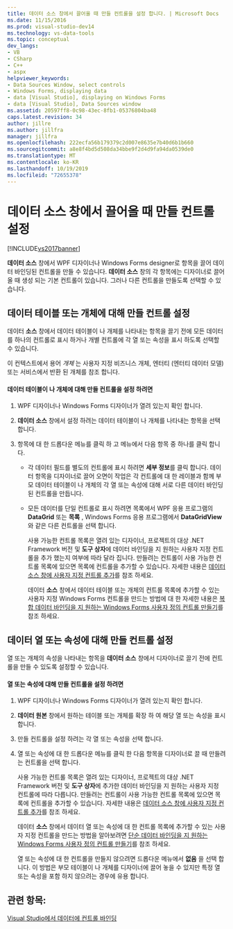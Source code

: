 ```yaml
---
title: 데이터 소스 창에서 끌어올 때 만들 컨트롤을 설정 합니다. | Microsoft Docs
ms.date: 11/15/2016
ms.prod: visual-studio-dev14
ms.technology: vs-data-tools
ms.topic: conceptual
dev_langs:
- VB
- CSharp
- C++
- aspx
helpviewer_keywords:
- Data Sources Window, select controls
- Windows Forms, displaying data
- data [Visual Studio], displaying on Windows Forms
- data [Visual Studio], Data Sources window
ms.assetid: 20597ff8-0c98-43ec-8fb1-05376804ba48
caps.latest.revision: 34
author: jillre
ms.author: jillfra
manager: jillfra
ms.openlocfilehash: 222ecfa56b179379c2d007e8635e7b40d6b1b660
ms.sourcegitcommit: a8e8f4bd5d508da34bbe9f2d4d9fa94da0539de0
ms.translationtype: MT
ms.contentlocale: ko-KR
ms.lasthandoff: 10/19/2019
ms.locfileid: "72655378"
---
```

# <a name="set-the-control-to-be-created-when-dragging-from-the-data-sources-window"></a>데이터 소스 창에서 끌어올 때 만들 컨트롤 설정
[!INCLUDE[vs2017banner](../includes/vs2017banner.md)]

**데이터 소스** 창에서 WPF 디자이너나 Windows Forms designer로 항목을 끌어 데이터 바인딩된 컨트롤을 만들 수 있습니다. **데이터 소스** 창의 각 항목에는 디자이너로 끌어올 때 생성 되는 기본 컨트롤이 있습니다. 그러나 다른 컨트롤을 만들도록 선택할 수 있습니다.

## <a name="set-the-controls-to-be-created-for-data-tables-or-objects"></a>데이터 테이블 또는 개체에 대해 만들 컨트롤 설정
 데이터 **소스** 창에서 데이터 테이블이 나 개체를 나타내는 항목을 끌기 전에 모든 데이터를 하나의 컨트롤로 표시 하거나 개별 컨트롤에 각 열 또는 속성을 표시 하도록 선택할 수 있습니다.

 이 컨텍스트에서 용어 *개체* 는 사용자 지정 비즈니스 개체, 엔터티 (엔터티 데이터 모델) 또는 서비스에서 반환 된 개체를 참조 합니다.

#### <a name="to-set-the-controls-to-be-created-for-data-tables-or-objects"></a>데이터 테이블이 나 개체에 대해 만들 컨트롤을 설정 하려면

1. WPF 디자이너나 Windows Forms 디자이너가 열려 있는지 확인 합니다.

2. **데이터 소스** 창에서 설정 하려는 데이터 테이블이 나 개체를 나타내는 항목을 선택 합니다.

3. 항목에 대 한 드롭다운 메뉴를 클릭 하 고 메뉴에서 다음 항목 중 하나를 클릭 합니다.

   - 각 데이터 필드를 별도의 컨트롤에 표시 하려면 **세부 정보**를 클릭 합니다. 데이터 항목을 디자이너로 끌어 오면이 작업은 각 컨트롤에 대 한 레이블과 함께 부모 데이터 테이블이 나 개체의 각 열 또는 속성에 대해 서로 다른 데이터 바인딩된 컨트롤을 만듭니다.

   - 모든 데이터를 단일 컨트롤로 표시 하려면 목록에서 WPF 응용 프로그램의 **DataGrid** 또는 **목록** , Windows Forms 응용 프로그램에서 **DataGridView** 와 같은 다른 컨트롤을 선택 합니다.

     사용 가능한 컨트롤 목록은 열려 있는 디자이너, 프로젝트의 대상 .NET Framework 버전 및 **도구 상자**에 데이터 바인딩을 지 원하는 사용자 지정 컨트롤을 추가 했는지 여부에 따라 달라 집니다. 만들려는 컨트롤이 사용 가능한 컨트롤 목록에 있으면 목록에 컨트롤을 추가할 수 있습니다. 자세한 내용은 [데이터 소스 창에 사용자 지정 컨트롤 추가](../data-tools/add-custom-controls-to-the-data-sources-window.md)를 참조 하세요.

     데이터 **소스** 창에서 데이터 테이블 또는 개체의 컨트롤 목록에 추가할 수 있는 사용자 지정 Windows Forms 컨트롤을 만드는 방법에 대 한 자세한 내용은 [복합 데이터 바인딩을 지 원하는 Windows Forms 사용자 정의 컨트롤 만들기](../data-tools/create-a-windows-forms-user-control-that-supports-complex-data-binding.md)를 참조 하세요.

## <a name="set-the-controls-to-be-created-for-data-columns-or-properties"></a>데이터 열 또는 속성에 대해 만들 컨트롤 설정
 열 또는 개체의 속성을 나타내는 항목을 **데이터 소스** 창에서 디자이너로 끌기 전에 컨트롤을 만들 수 있도록 설정할 수 있습니다.

#### <a name="to-set-the-controls-to-be-created-for-columns-or-properties"></a>열 또는 속성에 대해 만들 컨트롤을 설정 하려면

1. WPF 디자이너나 Windows Forms 디자이너가 열려 있는지 확인 합니다.

2. **데이터 원본** 창에서 원하는 테이블 또는 개체를 확장 하 여 해당 열 또는 속성을 표시 합니다.

3. 만들 컨트롤을 설정 하려는 각 열 또는 속성을 선택 합니다.

4. 열 또는 속성에 대 한 드롭다운 메뉴를 클릭 한 다음 항목을 디자이너로 끌 때 만들려는 컨트롤을 선택 합니다.

     사용 가능한 컨트롤 목록은 열려 있는 디자이너, 프로젝트의 대상 .NET Framework 버전 및 **도구 상자**에 추가한 데이터 바인딩을 지 원하는 사용자 지정 컨트롤에 따라 다릅니다. 만들려는 컨트롤이 사용 가능한 컨트롤 목록에 있으면 목록에 컨트롤을 추가할 수 있습니다. 자세한 내용은 [데이터 소스 창에 사용자 지정 컨트롤 추가](../data-tools/add-custom-controls-to-the-data-sources-window.md)를 참조 하세요.

     데이터 **소스** 창에서 데이터 열 또는 속성에 대 한 컨트롤 목록에 추가할 수 있는 사용자 지정 컨트롤을 만드는 방법을 알아보려면 [단순 데이터 바인딩을 지 원하는 Windows Forms 사용자 정의 컨트롤 만들기](../data-tools/create-a-windows-forms-user-control-that-supports-simple-data-binding.md)를 참조 하세요.

     열 또는 속성에 대 한 컨트롤을 만들지 않으려면 드롭다운 메뉴에서 **없음** 을 선택 합니다. 이 방법은 부모 테이블이 나 개체를 디자이너에 끌어 놓을 수 있지만 특정 열 또는 속성을 포함 하지 않으려는 경우에 유용 합니다.

## <a name="see-also"></a>관련 항목:
 [Visual Studio에서 데이터에 컨트롤 바인딩](../data-tools/bind-controls-to-data-in-visual-studio.md)
